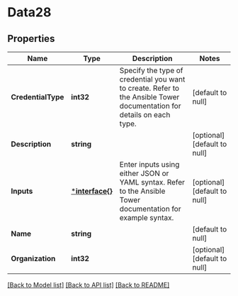 # Data28

## Properties
Name | Type | Description | Notes
------------ | ------------- | ------------- | -------------
**CredentialType** | **int32** | Specify the type of credential you want to create. Refer to the Ansible Tower documentation for details on each type. | [default to null]
**Description** | **string** |  | [optional] [default to null]
**Inputs** | [***interface{}**](interface{}.md) | Enter inputs using either JSON or YAML syntax. Refer to the Ansible Tower documentation for example syntax. | [optional] [default to null]
**Name** | **string** |  | [default to null]
**Organization** | **int32** |  | [optional] [default to null]

[[Back to Model list]](../README.md#documentation-for-models) [[Back to API list]](../README.md#documentation-for-api-endpoints) [[Back to README]](../README.md)


